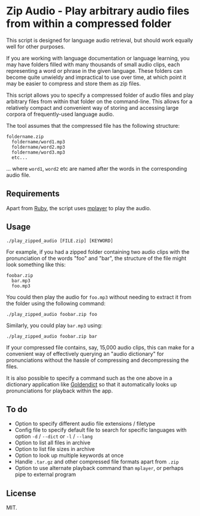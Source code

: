 # Zip Audio - Play arbitrary audio files from within a compressed folder

This script is designed for language audio retrieval, but should work equally well for other purposes.

If you are working with language documentation or language learning, you may have folders filled with many thousands of small audio clips, each representing a word or phrase in the given language. These folders can become quite unwieldy and impractical to use over time, at which point it may be easier to compress and store them as zip files.

This script allows you to specify a compressed folder of audio files and play arbitrary files from within that folder on the command-line. This allows for a relatively compact and convenient way of storing and accessing large corpora of frequently-used language audio.

The tool assumes that the compressed file has the following structure:

    foldername.zip
      foldername/word1.mp3
      foldername/word2.mp3
      foldername/word3.mp3
      etc...

... where `word1`, `word2` etc are named after the words in the corresponding audio file.

## Requirements

Apart from [Ruby](https://www.ruby-lang.org/), the script uses [mplayer](https://mplayerhq.hu/) to play the audio.

## Usage

    ./play_zipped_audio [FILE.zip] [KEYWORD]

For example, if you had a zipped folder containing two audio clips with the pronunciation of the words "foo" and "bar", the structure of the file might look something like this:

    foobar.zip
      bar.mp3
      foo.mp3

You could then play the audio for `foo.mp3` without needing to extract it from the folder using the following command:

    ./play_zipped_audio foobar.zip foo

Similarly, you could play `bar.mp3` using:

    ./play_zipped_audio foobar.zip bar

If your compressed file contains, say, 15,000 audio clips, this can make for a convenient way of effectively querying an "audio dictionary" for pronunciations without the hassle of compressing and decompressing the files.

It is also possible to specify a command such as the one above in a dictionary application like [Goldendict](http://goldendict.org/) so that it automatically looks up pronunciations for playback within the app.

## To do

* Option to specify different audio file extensions / filetype
* Config file to specify default file to search for specific languages with option `-d` / `--dict` or `-l` / `--lang`
* Option to list all files in archive
* Option to list file sizes in archive
* Option to look up multiple keywords at once
* Handle `.tar.gz` and other compressed file formats apart from `.zip`
* Option to use alternate playback command than `mplayer`, or perhaps pipe to external program

## License

MIT.
